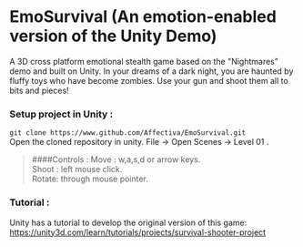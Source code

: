 # EmoSurvival (An emotion-enabled version of the Unity Demo)
A 3D cross platform emotional stealth game based on the "Nightmares" demo and built on Unity.
In your dreams of a dark night, you are haunted by fluffy toys who have become zombies. Use your gun and shoot them all to bits and pieces!

### Setup project in Unity :
`git clone https://www.github.com/Affectiva/EmoSurvival.git` <br>
Open the cloned repository in unity.  File -> Open Scenes -> Level 01 .

> ####Controls :
> Move  : w,a,s,d or arrow keys. <br>
> Shoot : left mouse click. <br> 
> Rotate: through mouse pointer. <br>

### Tutorial :
Unity has a tutorial to develop the original version of this game:
https://unity3d.com/learn/tutorials/projects/survival-shooter-project
